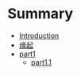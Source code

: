 # Summary

* [Introduction](README.md)
* [缘起](source/begin.md)
* [part1](./source/part1/introduction)
   * [part1.1](./source/part1/1.md)


